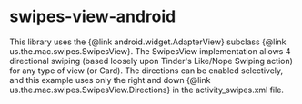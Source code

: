 # swipes-view-android
This library uses the {@link android.widget.AdapterView} subclass {@link us.the.mac.swipes.SwipesView}. The SwipesView implementation allows 4 directional swiping (based loosely upon Tinder's Like/Nope Swiping action) for any type of view (or Card). The directions can be enabled selectively, and this example uses only the right and down {@link us.the.mac.swipes.SwipesView.Directions} in the activity_swipes.xml file.
